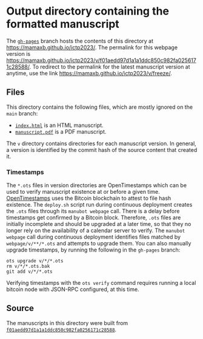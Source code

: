 # Output directory containing the formatted manuscript

The [`gh-pages`](https://github.com/mamaxb/ictp2023/tree/gh-pages) branch hosts the contents of this directory at <https://mamaxb.github.io/ictp2023/>.
The permalink for this webpage version is <https://mamaxb.github.io/ictp2023/v/f01aedd97d1a1a1ddc850c982fa0256171c28588/>.
To redirect to the permalink for the latest manuscript version at anytime, use the link <https://mamaxb.github.io/ictp2023/v/freeze/>.

## Files

This directory contains the following files, which are mostly ignored on the `main` branch:

+ [`index.html`](index.html) is an HTML manuscript.
+ [`manuscript.pdf`](manuscript.pdf) is a PDF manuscript.

The `v` directory contains directories for each manuscript version.
In general, a version is identified by the commit hash of the source content that created it.

### Timestamps

The `*.ots` files in version directories are OpenTimestamps which can be used to verify manuscript existence at or before a given time.
[OpenTimestamps](https://opentimestamps.org/) uses the Bitcoin blockchain to attest to file hash existence.
The `deploy.sh` script run during continuous deployment creates the `.ots` files through its `manubot webpage` call.
There is a delay before timestamps get confirmed by a Bitcoin block.
Therefore, `.ots` files are initially incomplete and should be upgraded at a later time, so that they no longer rely on the availability of a calendar server to verify.
The `manubot webpage` call during continuous deployment identifies files matched by `webpage/v/**/*.ots` and attempts to upgrade them.
You can also manually upgrade timestamps, by running the following in the `gh-pages` branch:

```shell
ots upgrade v/*/*.ots
rm v/*/*.ots.bak
git add v/*/*.ots
```

Verifying timestamps with the `ots verify` command requires running a local bitcoin node with JSON-RPC configured, at this time.

## Source

The manuscripts in this directory were built from
[`f01aedd97d1a1a1ddc850c982fa0256171c28588`](https://github.com/mamaxb/ictp2023/commit/f01aedd97d1a1a1ddc850c982fa0256171c28588).
